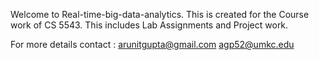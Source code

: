 Welcome to Real-time-big-data-analytics.
This is created for the Course work of CS 5543.
This includes Lab Assignments and Project work.

For more details contact : arunitgupta@gmail.com
agp52@umkc.edu
